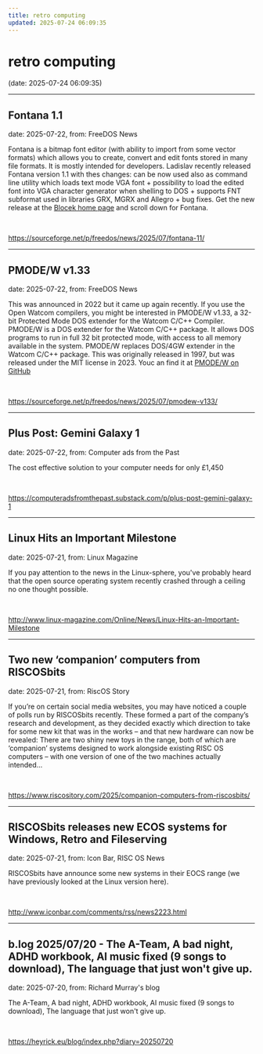 ```yaml
---
title: retro computing
updated: 2025-07-24 06:09:35
---
```


# retro computing

(date: 2025-07-24 06:09:35)

---

## Fontana 1.1

date: 2025-07-22, from: FreeDOS News

<div class="markdown_content"><p>Fontana is a bitmap font editor (with ability to import from some vector formats) which allows you to create, convert and edit fonts stored in many file formats. It is mostly intended for developers. Ladislav recently released Fontana version 1.1 with thes changes: can be now used also as command line utility which loads text mode VGA font + possibility to load the edited font into VGA character generator when shelling to DOS + supports FNT subformat used in libraries GRX, MGRX and Allegro + bug fixes. Get the new release at the <a class="" href="https://www.laaca.borec.cz/blocek/" rel="nofollow">Blocek home page</a> and scroll down for Fontana.</p></div> 

<br> 

<https://sourceforge.net/p/freedos/news/2025/07/fontana-11/>

---

## PMODE/W v1.33

date: 2025-07-22, from: FreeDOS News

<div class="markdown_content"><p>This was announced in 2022 but it came up again recently. If you use the Open Watcom compilers, you might be interested in PMODE/W v1.33, a 32-bit Protected Mode DOS extender for the Watcom C/C++ Compiler. PMODE/W is a DOS extender for the Watcom C/C++ package. It allows DOS programs to run in full 32 bit protected mode, with access to all memory available in the system. PMODE/W replaces DOS/4GW extender in the Watcom C/C++ package. This was originally released in 1997, but was released under the MIT license in 2023. Youc an find it at <a class="" href="https://github.com/javiergutierrezchamorro/pmodew" rel="nofollow">PMODE/W on GitHub</a></p></div> 

<br> 

<https://sourceforge.net/p/freedos/news/2025/07/pmodew-v133/>

---

## Plus Post: Gemini Galaxy 1

date: 2025-07-22, from: Computer ads from the Past

The cost effective solution to your computer needs for only &#163;1,450 

<br> 

<https://computeradsfromthepast.substack.com/p/plus-post-gemini-galaxy-1>

---

## Linux Hits an Important Milestone

date: 2025-07-21, from: Linux Magazine

<p>If you pay attention to the news in the Linux-sphere, you've probably heard that the open source operating system recently crashed through a ceiling no one thought possible.</p> 

<br> 

<http://www.linux-magazine.com/Online/News/Linux-Hits-an-Important-Milestone>

---

## Two new ‘companion’ computers from RISCOSbits

date: 2025-07-21, from: RiscOS Story

If you&#8217;re on certain social media websites, you may have noticed a couple of polls run by RISCOSbits recently. These formed a part of the company&#8217;s research and development, as they decided exactly which direction to take for some new kit that was in the works &#8211; and that new hardware can now be revealed: There are two shiny new toys in the range, both of which are &#8216;companion&#8217; systems designed to work alongside existing RISC OS computers &#8211; with one version of one of the two machines actually intended&#8230; 

<br> 

<https://www.riscository.com/2025/companion-computers-from-riscosbits/>

---

## RISCOSbits releases new ECOS systems for Windows, Retro and Fileserving

date: 2025-07-21, from: Icon Bar, RISC OS News

RISCOSbits have announce some new systems in their EOCS range (we have previously looked at the Linux version here). 

<br> 

<http://www.iconbar.com/comments/rss/news2223.html>

---

## b.log 2025/07/20 - The A-Team, A bad night, ADHD workbook, AI music fixed (9 songs to download), The language that just won't give up.

date: 2025-07-20, from: Richard Murray's blog

The A-Team, A bad night, ADHD workbook, AI music fixed (9 songs to download), The language that just won't give up. 

<br> 

<https://heyrick.eu/blog/index.php?diary=20250720>

